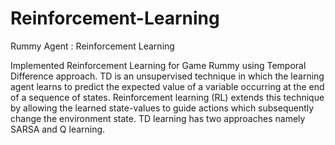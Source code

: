# Reinforcement-Learning
Rummy Agent : Reinforcement Learning

Implemented Reinforcement Learning for Game Rummy using Temporal Difference approach. TD is an unsupervised technique in which the learning agent learns to predict the expected value of a variable occurring at the end of a sequence of states. Reinforcement learning (RL) extends this technique by allowing the learned state-values to guide actions which subsequently change the environment state. TD learning has two approaches namely SARSA and Q learning. 

